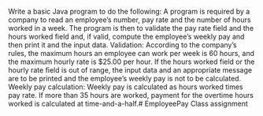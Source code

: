 
Write a basic Java program to do the following:
A program is required by a company to read an employee’s number, pay rate and the number of hours worked in a week. The program is then to validate the pay rate field and the hours worked field and, if valid, compute the employee’s weekly pay and then print it and the input data.
Validation: According to the company’s rules, the maximum hours an employee can work per week is 60 hours, and the maximum hourly rate is $25.00 per hour. If the hours worked field or the hourly rate field is out of range, the input data and an appropriate message are to be printed and the employee’s weekly pay is not to be calculated.
Weekly pay calculation: Weekly pay is calculated as hours worked times pay rate. If more than 35 hours are worked, payment for the overtime hours worked is calculated at time-and-a-half.# EmployeePay
Class assignment
